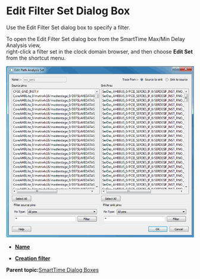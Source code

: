 # Edit Filter Set Dialog Box

Use the Edit Filter Set dialog box to specify a filter.

To open the Edit Filter Set dialog box from the SmartTime Max/Min Delay Analysis view,<br /> right-click a filter set in the clock domain browser, and then choose **Edit Set** from the shortcut menu.

![???](GUID-D1F31DE4-5E00-4620-B6C9-63F5F4F3A49B-low.png "Edit Path Analysis Set Dialog Box")

-   **[Name](GUID-6E779890-BEFB-465A-8A5A-C903FE975618.md)**  

-   **[Creation filter](GUID-FF67BFBB-65E9-4460-938E-2641C5BDFE77.md)**  


**Parent topic:**[SmartTime Dialog Boxes](GUID-F96D2B4E-7DDD-4507-8621-C49A84F55C81.md)

